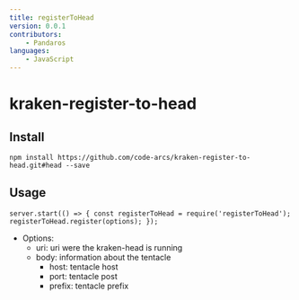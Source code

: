 ```yaml
---
title: registerToHead
version: 0.0.1
contributors:
    - Pandaros
languages:
    - JavaScript
---
```


# kraken-register-to-head

## Install 

`npm install https://github.com/code-arcs/kraken-register-to-head.git#head --save`

## Usage

 `server.start(() => {
    const registerToHead = require('registerToHead');
    registerToHead.register(options);
 });
 `
 
 * Options:
    * uri: uri were the kraken-head is running
    * body: information about the tentacle
        * host: tentacle host
        * port: tentacle post
        * prefix: tentacle prefix 
